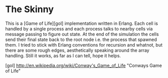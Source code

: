 # The Skinny
This is a [Game of Life][gol] implementation written in Erlang. Each cell is
handled by a single process and each process talks to nearby cells via message
passing to figure out state. At the end of the simulation the cells send their
final state back to the root node i.e. the process that spawned them. I tried
to stick with Erlang conventions for recursion and whatnot, but there are some
rough edges, aesthetically speaking around the array handling. Still it works,
as far as I can tell, hope it helps.

[gol] <http://en.wikipedia.org/wiki/Conway's_Game_of_Life> "Conways Game of Life"

